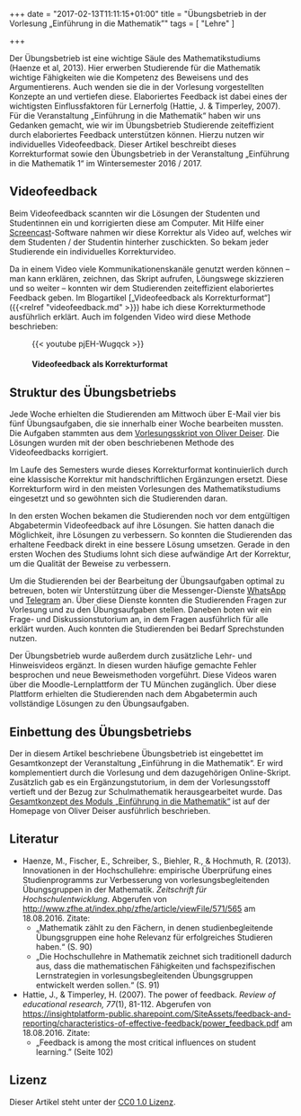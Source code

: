 +++
date = "2017-02-13T11:11:15+01:00"
title = "Übungsbetrieb in der Vorlesung „Einführung in die Mathematik”"
tags = [
"Lehre"
]

+++

Der Übungsbetrieb ist eine wichtige Säule des Mathematikstudiums (Haenze et al, 2013). Hier erwerben Studierende für die Mathematik wichtige Fähigkeiten wie die Kompetenz des Beweisens und des Argumentierens. Auch wenden sie die in der Vorlesung vorgestellten Konzepte an und vertiefen diese. Elaboriertes Feedback ist dabei eines der wichtigsten Einflussfaktoren für Lernerfolg (Hattie, J. & Timperley, 2007). Für die Veranstaltung „Einführung in die Mathematik“ haben wir uns Gedanken gemacht, wie wir im Übungsbetrieb Studierende zeiteffizient durch elaboriertes Feedback unterstützen können. Hierzu nutzen wir individuelles Videofeedback. Dieser Artikel beschreibt dieses Korrekturformat sowie den Übungsbetrieb in der Veranstaltung „Einführung in die Mathematik 1“ im Wintersemester 2016 / 2017.

## Videofeedback

Beim Videofeedback scannten wir die Lösungen der Studenten und Studentinnen ein und korrigierten diese am Computer. Mit Hilfe einer [Screencast](https://de.wikipedia.org/wiki/Screencast)-Software nahmen wir diese Korrektur als Video auf, welches wir dem Studenten / der Studentin hinterher zuschickten. So bekam jeder Studierende ein individuelles Korrekturvideo.

Da in einem Video viele Kommunikationenskanäle genutzt werden können – man kann erklären, zeichnen, das Skript aufrufen, Löungswege skizzieren und so weiter –  konnten wir dem Studierenden zeiteffizient elaboriertes Feedback geben. Im Blogartikel [„Videofeedback als Korrekturformat“]({{<relref "videofeedback.md" >}}) habe ich diese Korrekturmethode ausführlich erklärt. Auch im folgenden Video wird diese Methode beschrieben:

<figure>
{{< youtube pjEH-Wugqck >}}
<figcaption><h4>Videofeedback als Korrekturformat</h4></figcaption>
</figure>

## Struktur des Übungsbetriebs

Jede Woche erhielten die Studierenden am Mittwoch über E-Mail vier bis fünf Übungsaufgaben, die sie innerhalb einer Woche bearbeiten mussten. Die Aufgaben stammten aus dem [Vorlesungsskript von Oliver Deiser](http://www.aleph1.info/?call=Puc&permalink=em1). Die Lösungen wurden mit der oben beschriebenen Methode des Videofeedbacks korrigiert.

Im Laufe des Semesters wurde dieses Korrekturformat kontinuierlich durch eine klassische Korrektur mit handschriftlichen Ergänzungen ersetzt. Diese Korrekturform wird in den meisten Vorlesungen des Mathematikstudiums eingesetzt und so gewöhnten sich die Studierenden daran.

In den ersten Wochen bekamen die Studierenden noch vor dem entgültigen Abgabetermin Videofeedback auf ihre Lösungen. Sie hatten danach die Möglichkeit, ihre Lösungen zu verbessern. So konnten die Studierenden das erhaltene Feedback direkt in eine bessere Lösung umsetzen. Gerade in den ersten Wochen des Studiums lohnt sich diese aufwändige Art der Korrektur, um die Qualität der Beweise zu verbessern.

Um die Studierenden bei der Bearbeitung der Übungsaufgaben optimal zu betreuen, boten wir Unterstützung über die Messenger-Dienste [WhatsApp](https://de.wikipedia.org/wiki/WhatsApp) und [Telegram](https://de.wikipedia.org/wiki/Telegram_Messenger) an. Über diese Dienste konnten die Studierenden Fragen zur Vorlesung und zu den Übungsaufgaben stellen. Daneben boten wir ein Frage- und Diskussionstutorium an, in dem Fragen ausführlich für alle erklärt wurden. Auch konnten die Studierenden bei Bedarf Sprechstunden nutzen.

Der Übungsbetrieb wurde außerdem durch zusätzliche Lehr- und Hinweisvideos ergänzt. In diesen wurden häufige gemachte Fehler besprochen und neue Beweismethoden vorgeführt. Diese Videos waren über die Moodle-Lernplattform der TU München zugänglich. Über diese Plattform erhielten die Studierenden nach dem Abgabetermin auch vollständige Lösungen zu den Übungsaufgaben.

## Einbettung des Übungsbetriebs

Der in diesem Artikel beschriebene Übungsbetrieb ist eingebettet im Gesamtkonzept der Veranstaltung „Einführung in die Mathematik“. Er wird komplementiert durch die Vorlesung und dem dazugehörigen Online-Skript. Zusätzlich gab es ein Ergänzungstutorium, in dem der Vorlesungsstoff vertieft und der Bezug zur Schulmathematik herausgearbeitet wurde. Das [Gesamtkonzept des Moduls „Einführung in die Mathematik“](http://www.aleph1.info/?call=Puc&permalink=cur) ist auf der Homepage von Oliver Deiser ausführlich beschrieben.

## Literatur

* Haenze, M., Fischer, E., Schreiber, S., Biehler, R., & Hochmuth, R. (2013). Innovationen in der Hochschullehre: empirische Überprüfung eines Studienprogramms zur Verbesserung von vorlesungsbegleitenden Übungsgruppen in der Mathematik. *Zeitschrift für Hochschulentwicklung*. Abgerufen von http://www.zfhe.at/index.php/zfhe/article/viewFile/571/565 am 18.08.2016. Zitate:
    * „Mathematik zählt zu den Fächern, in denen studienbegleitende Übungsgruppen eine hohe Relevanz für erfolgreiches Studieren haben.“ (S. 90)
    * „Die Hochschullehre in Mathematik zeichnet sich traditionell dadurch aus, dass die mathematischen Fähigkeiten und fachspezifischen Lernstrategien in vorlesungsbegleitenden Übungsgruppen entwickelt werden sollen.“ (S. 91)
* Hattie, J., & Timperley, H. (2007). The power of feedback. *Review of educational research, 77*(1), 81-112. Abgerufen von https://insightplatform-public.sharepoint.com/SiteAssets/feedback-and-reporting/characteristics-of-effective-feedback/power_feedback.pdf am 18.08.2016. Zitate:
    * „Feedback is among the most critical influences on student learning.” (Seite 102)

## Lizenz

Dieser Artikel steht unter der [CC0 1.0 Lizenz](https://creativecommons.org/publicdomain/zero/1.0/deed.en).
